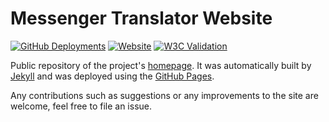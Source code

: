 
# Messenger Translator Website

[![GitHub Deployments](https://img.shields.io/github/deployments/eidoriantan/messenger-translator/github-pages)](https://github.com/eidoriantan/messenger-translator/deployments)
[![Website](https://img.shields.io/website?url=https%3A%2F%2Ftranslator.eidoriantan.tech)][homepage]
[![W3C Validation](https://img.shields.io/w3c-validation/html?targetUrl=https%3A%2F%2Ftranslator.eidoriantan.tech)][W3C Validator]

Public repository of the project's [homepage]. It was automatically built by
[Jekyll] and was deployed using the [GitHub Pages].

Any contributions such as suggestions or any improvements to the site are
welcome, feel free to file an issue.

[homepage]: https://translator.eidoriantan.tech
[W3C Validator]: https://validator.w3.org/nu/?doc=https%3A%2F%2Ftranslator.eidoriantan.tech%2F

[Jekyll]: https://jekyllrb.com
[GitHub Pages]: https://pages.github.com
